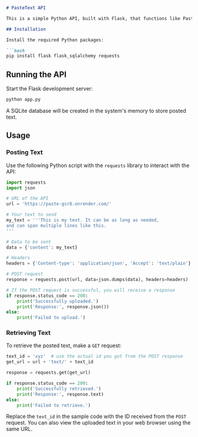 ```markdown
# PasteText API

This is a simple Python API, built with Flask, that functions like Pastebin. It allows users to upload any text, which is then stored and can be accessed later via a unique link.

## Installation

Install the required Python packages:

```bash
pip install flask flask_sqlalchemy requests
```

## Running the API

Start the Flask development server:

```bash
python app.py
```

A SQLite database will be created in the system's memory to store posted text.

## Usage

### Posting Text

Use the following Python script with the `requests` library to interact with the API:

```python
import requests
import json

# URL of the API
url = 'https://paste-gsr8.onrender.com/'

# Your text to send
my_text = '''This is my text. It can be as long as needed, 
and can span multiple lines like this.
'''

# Data to be sent
data = {'content': my_text}

# Headers
headers = {'Content-type': 'application/json', 'Accept': 'text/plain'}

# POST request
response = requests.post(url, data=json.dumps(data), headers=headers)

# If the POST request is successful, you will receive a response
if response.status_code == 200:
    print('Successfully uploaded.')
    print('Response:', response.json())
else:
    print('Failed to upload.')
```

### Retrieving Text

To retrieve the posted text, make a `GET` request:

```python
text_id = 'xyz'  # use the actual id you got from the POST response
get_url = url + 'text/' + text_id

response = requests.get(get_url)

if response.status_code == 200:
    print('Successfully retrieved.')
    print('Response:', response.text)
else:
    print('Failed to retrieve.')
```

Replace the `text_id` in the sample code with the ID received from the `POST` request. You can also view the uploaded text in your web browser using the same URL.
